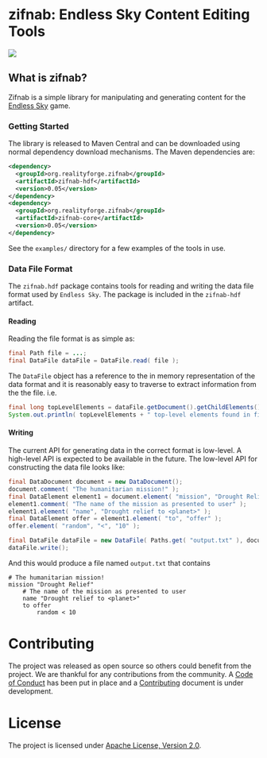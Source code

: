 # zifnab: Endless Sky Content Editing Tools

[<img src="https://img.shields.io/maven-central/v/org.realityforge.zifnab/zifnab-core.svg?label=latest%20release"/>](https://search.maven.org/search?q=g:org.realityforge.zifnab%20a:zifnab-core)

## What is zifnab?

Zifnab is a simple library for manipulating and generating content for the [Endless Sky](http://endless-sky.github.io/) game.

### Getting Started

The library is released to Maven Central and can be downloaded using normal dependency download mechanisms.
The Maven dependencies are:

```xml
<dependency>
  <groupId>org.realityforge.zifnab</groupId>
  <artifactId>zifnab-hdf</artifactId>
  <version>0.05</version>
</dependency>
<dependency>
  <groupId>org.realityforge.zifnab</groupId>
  <artifactId>zifnab-core</artifactId>
  <version>0.05</version>
</dependency>
```

See the `examples/` directory for a few examples of the tools in use.

### Data File Format

The `zifnab.hdf` package contains tools for reading and writing the data file format used by `Endless Sky`. The
package is included in the `zifnab-hdf` artifact.

#### Reading

Reading the file format is as simple as:

```java
final Path file = ...;
final DataFile dataFile = DataFile.read( file );
```

The `DataFile` object has a reference to the in memory representation of the data format and it is reasonably
easy to traverse to extract information from the the file. i.e.

```java
final long topLevelElements = dataFile.getDocument().getChildElements().size();
System.out.println( topLevelElements + " top-level elements found in file." );
```

#### Writing

The current API for generating data in the correct format is low-level. A high-level API is expected to be available
in the future. The low-level API for constructing the data file looks like:

```java
final DataDocument document = new DataDocument();
document.comment( "The humanitarian mission!" );
final DataElement element1 = document.element( "mission", "Drought Relief" );
element1.comment( "The name of the mission as presented to user" );
element1.element( "name", "Drought relief to <planet>" );
final DataElement offer = element1.element( "to", "offer" );
offer.element( "random", "<", "10" );

final DataFile dataFile = new DataFile( Paths.get( "output.txt" ), document );
dataFile.write();
```

And this would produce a file named `output.txt` that contains

```
# The humanitarian mission!
mission "Drought Relief"
	# The name of the mission as presented to user
	name "Drought relief to <planet>"
	to offer
		random < 10
```

# Contributing

The project was released as open source so others could benefit from the project. We are thankful for any
contributions from the community. A [Code of Conduct](CODE_OF_CONDUCT.md) has been put in place and
a [Contributing](CONTRIBUTING.md) document is under development.

# License

The project is licensed under [Apache License, Version 2.0](LICENSE).
